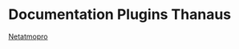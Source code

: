 # Documentation Plugins Thanaus

[Netatmopro](https://thanaus.github.io/jeedom_docs/plugins/netatmopro/fr_FR/)
